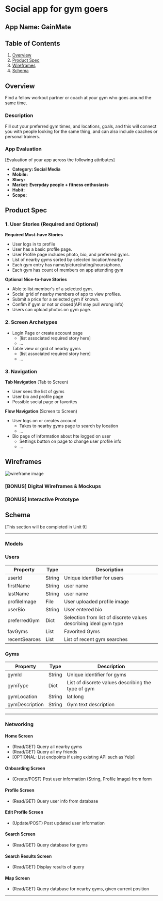# Social app for gym goers

## App Name: GainMate

## Table of Contents

1. [Overview](#Overview)
1. [Product Spec](#Product-Spec)
1. [Wireframes](#Wireframes)
1. [Schema](#Schema)

## Overview

Find a fellow workout partner or coach at your gym who goes around the same time.

### Description

Fill out your preferred gym times, and locations, goals, and this will connect you with people looking for the same thing, and can also include coaches or personal trainers.

### App Evaluation

[Evaluation of your app across the following attributes]

- **Category: Social Media**
- **Mobile:**
- **Story:**
- **Market: Everyday people + fitness enthusiasts**
- **Habit:**
- **Scope:**

## Product Spec

### 1. User Stories (Required and Optional)

**Required Must-have Stories**

- User logs in to profile
- User has a basic profile page.
- User Profile page includes photo, bio, and preferred gyms.
- List of nearby gyms sorted by selected location/nearby
- Each gym entry has name/picture/rating/hours/phone.
- Each gym has count of members on app attending gym

**Optional Nice-to-have Stories**

- Able to list member's of a selected gym.
- Social grid of nearby members of app to view profiles.
- Submit a price for a selected gym if known.
- Confim if gym or not or closed(API may pull wrong info)
- Users can upload photos on gym page.

### 2. Screen Archetypes

- Login Page or create account page
  - [list associated required story here]
  - ...
- Table view or grid of nearby gyms
  - [list associated required story here]
  - ...

### 3. Navigation

**Tab Navigation** (Tab to Screen)

- User sees the list of gyms
- User bio and profile page
- Possible social page or favorites

**Flow Navigation** (Screen to Screen)

- User logs on or creates account
  - Takes to nearby gyms page to search by location
  - ...
- Bio page of information about hte logged on user
  - Settings button on page to change user profile info
  - ...

## Wireframes

![wireframe image](./wireframe.png 'Wireframe Image')

### [BONUS] Digital Wireframes & Mockups

### [BONUS] Interactive Prototype

## Schema

[This section will be completed in Unit 9]

---

### Models

### Users

| Property      | Type   | Description                                                      |
| ------------- | ------ | ---------------------------------------------------------------- |
| userId        | String | Unique identifier for users                                      |
| firstName     | String | user name                                                        |
| lastName      | String | user name                                                        |
| profileImage  | File   | User uploaded profile image                                      |
| userBio       | String | User entered bio                                                 |
| preferredGym  | Dict   | Selection from list of discrete values describing ideal gym type |
| favGyms       | List   | Favorited Gyms                                                   |
| recentSearces | List   | List of recent gym searches                                      |

### Gyms

| Property       | Type   | Description                                        |
| -------------- | ------ | -------------------------------------------------- |
| gymId          | String | Unique identifier for gyms                         |
| gymType        | Dict   | List of discrete values describing the type of gym |
| gymLocation    | String | lat:long                                           |
| gymDescription | String | Gym text description                               |

---

### Networking

#### Home Screen

- (Read/GET) Query all nearby gyms
- (Read/GET) Query all my friends
- [OPTIONAL: List endpoints if using existing API such as Yelp]

#### Onboarding Screen

- (Create/POST) Post user information (String, Profile Image) from form

#### Profile Screen

- (Read/GET) Query user info from database

#### Edit Profile Screen

- (Update/POST) Post updated user information

#### Search Screen

- (Read/GET) Query database for gyms

#### Search Results Screen

- (Read/GET) Display results of query

#### Map Screen

- (Read/GET) Query database for nearby gyms, given current position

---

